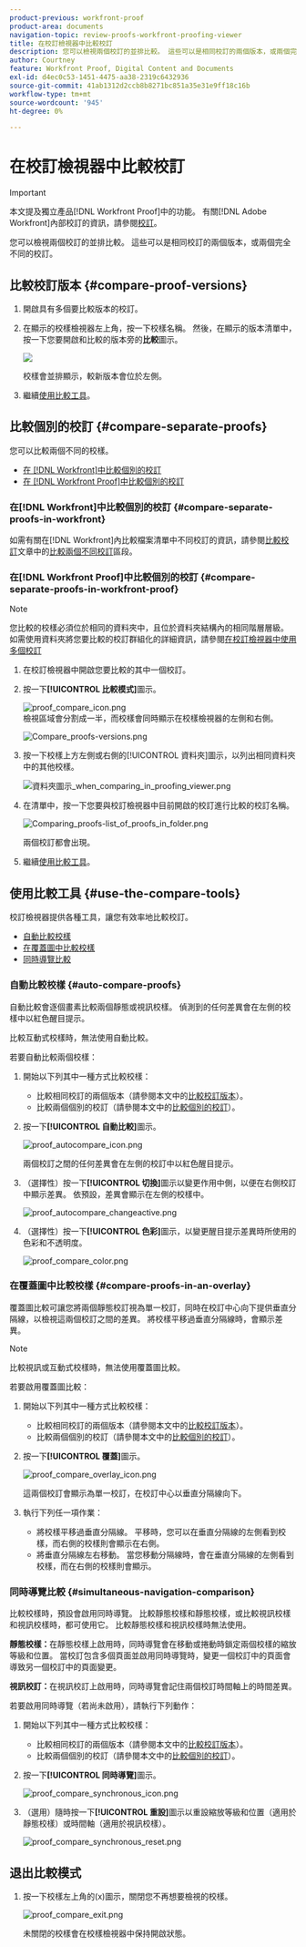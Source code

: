 ```yaml
---
product-previous: workfront-proof
product-area: documents
navigation-topic: review-proofs-workfront-proofing-viewer
title: 在校訂檢視器中比較校訂
description: 您可以檢視兩個校訂的並排比較。 這些可以是相同校訂的兩個版本，或兩個完全不同的校訂。
author: Courtney
feature: Workfront Proof, Digital Content and Documents
exl-id: d4ec0c53-1451-4475-aa38-2319c6432936
source-git-commit: 41ab1312d2ccb8b8271bc851a35e31e9ff18c16b
workflow-type: tm+mt
source-wordcount: '945'
ht-degree: 0%

---
```


# 在校訂檢視器中比較校訂

>[!IMPORTANT]
>
>本文提及獨立產品[!DNL Workfront Proof]中的功能。 有關[!DNL Adobe Workfront]內部校訂的資訊，請參閱[校訂](../../../review-and-approve-work/proofing/proofing.md)。

您可以檢視兩個校訂的並排比較。 這些可以是相同校訂的兩個版本，或兩個完全不同的校訂。

## 比較校訂版本 {#compare-proof-versions}

1. 開啟具有多個要比較版本的校訂。
1. 在顯示的校樣檢視器左上角，按一下校樣名稱。 然後，在顯示的版本清單中，按一下您要開啟和比較的版本旁的&#x200B;**比較**&#x200B;圖示。

   ![](assets/compare-proofs-choose-version-350x115.jpg)

   校樣會並排顯示，較新版本會位於左側。

   <!--
   <p class="preview" data-mc-conditions="QuicksilverOrClassic.Draft mode">Separate breadcrumbs above each proof allow you to view and go to the work item associated with the proof:</p>
   -->

   <!--
   <p class="preview" data-mc-conditions="QuicksilverOrClassic.Draft mode"> <img src="assets/compare-proofs-breadcrumbs-350x148.jpg" style="width: 350;height: 148;"> </p>
   -->

1. 繼續[使用比較工具](#use-the-compare-tools)。

## 比較個別的校訂 {#compare-separate-proofs}

您可以比較兩個不同的校樣。

* [在 [!DNL Workfront]中比較個別的校訂](#compare-separate-proofs-in-workfront)
* [在 [!DNL Workfront Proof]中比較個別的校訂](#compare-separate-proofs-in-workfront-proof)

### 在[!DNL Workfront]中比較個別的校訂 {#compare-separate-proofs-in-workfront}

如需有關在[!DNL Workfront]內比較檔案清單中不同校訂的資訊，請參閱[比較校訂](../../../review-and-approve-work/proofing/reviewing-proofs-within-workfront/review-a-proof/compare-proofs.md)文章中的[比較兩個不同校訂](../../../review-and-approve-work/proofing/reviewing-proofs-within-workfront/review-a-proof/compare-proofs.md#comparing-two-proofs-from-a-document-list)區段。

### 在[!DNL Workfront Proof]中比較個別的校訂 {#compare-separate-proofs-in-workfront-proof}

>[!NOTE]
>
>您比較的校樣必須位於相同的資料夾中，且位於資料夾結構內的相同階層層級。 如需使用資料夾將您要比較的校訂群組化的詳細資訊，請參閱[在校訂檢視器中使用多個校訂](../../../workfront-proof/wp-work-proofsfiles/review-proofs-wpv/work-with-multiple-proofs.md)

1. 在校訂檢視器中開啟您要比較的其中一個校訂。
1. 按一下&#x200B;**[!UICONTROL 比較模式]**&#x200B;圖示。

   ![proof_compare_icon.png](assets/proof-compare-icon.png)\
   檢視區域會分割成一半，而校樣會同時顯示在校樣檢視器的左側和右側。

   ![Compare_proofs-versions.png](assets/compare-proofs-versions-350x180.png)

1. 按一下校樣上方左側或右側的[!UICONTROL 資料夾]圖示，以列出相同資料夾中的其他校樣。

   ![資料夾圖示_when_comparing_in_proofing_viewer.png](assets/folder-icons-when-comparing-in-proofing-viewer-350x121.png)

1. 在清單中，按一下您要與校訂檢視器中目前開啟的校訂進行比較的校訂名稱。

   ![Comparing_proofs-list_of_proofs_in_folder.png](assets/comparing-proofs-list-of-proofs-in-folder-350x89.png)

   兩個校訂都會出現。

1. 繼續[使用比較工具](#use-the-compare-tools)。

## 使用比較工具 {#use-the-compare-tools}

校訂檢視器提供各種工具，讓您有效率地比較校訂。

* [自動比較校樣](#auto-compare-proofs)
* [在覆蓋圖中比較校樣](#compare-proofs-in-an-overlay)
* [同時導覽比較](#simultaneous-navigation-comparison)

### 自動比較校樣 {#auto-compare-proofs}

自動比較會逐個畫素比較兩個靜態或視訊校樣。 偵測到的任何差異會在左側的校樣中以紅色醒目提示。

比較互動式校樣時，無法使用自動比較。

若要自動比較兩個校樣：

1. 開始以下列其中一種方式比較校樣：

   * 比較相同校訂的兩個版本（請參閱本文中的[比較校訂版本](#compare-proof-versions)）。
   * 比較兩個個別的校訂（請參閱本文中的[比較個別的校訂](#compare-separate-proofs)）。

1. 按一下&#x200B;**[!UICONTROL 自動比較]**&#x200B;圖示。

   ![proof_autocompare_icon.png](assets/proof-autocompare-icon-31x32.png)

   兩個校訂之間的任何差異會在左側的校訂中以紅色醒目提示。

1. （選擇性）按一下&#x200B;**[!UICONTROL 切換]**&#x200B;圖示以變更作用中側，以便在右側校訂中顯示差異。 依預設，差異會顯示在左側的校樣中。

   ![proof_autocompare_changeactive.png](assets/proof-autocompare-changeactive.png)

1. （選擇性）按一下&#x200B;**[!UICONTROL 色彩]**&#x200B;圖示，以變更醒目提示差異時所使用的色彩和不透明度。

   ![proof_compare_color.png](assets/proof-compare-color.png)

### 在覆蓋圖中比較校樣 {#compare-proofs-in-an-overlay}

覆蓋圖比較可讓您將兩個靜態校訂視為單一校訂，同時在校訂中心向下提供垂直分隔線，以檢視這兩個校訂之間的差異。 將校樣平移過垂直分隔線時，會顯示差異。

>[!NOTE]
>
>比較視訊或互動式校樣時，無法使用覆蓋圖比較。

若要啟用覆蓋圖比較：

1. 開始以下列其中一種方式比較校樣：

   * 比較相同校訂的兩個版本（請參閱本文中的[比較校訂版本](#compare-proof-versions)）。
   * 比較兩個個別的校訂（請參閱本文中的[比較個別的校訂](#compare-separate-proofs)）。

1. 按一下&#x200B;**[!UICONTROL 覆蓋]**&#x200B;圖示。

   ![proof_compare_overlay_icon.png](assets/proof-compare-overlay-icon.png)

   這兩個校訂會顯示為單一校訂，在校訂中心以垂直分隔線向下。

1. 執行下列任一項作業：

   * 將校樣平移過垂直分隔線。 平移時，您可以在垂直分隔線的左側看到校樣，而右側的校樣則會顯示在右側。
   * 將垂直分隔線左右移動。 當您移動分隔線時，會在垂直分隔線的左側看到校樣，而在右側的校樣則會顯示。

### 同時導覽比較 {#simultaneous-navigation-comparison}

比較校樣時，預設會啟用同時導覽。 比較靜態校樣和靜態校樣，或比較視訊校樣和視訊校樣時，都可使用它。 比較靜態校樣和視訊校樣時無法使用。

**靜態校樣：**&#x200B;在靜態校樣上啟用時，同時導覽會在移動或捲動時鎖定兩個校樣的縮放等級和位置。 當校訂包含多個頁面並啟用同時導覽時，變更一個校訂中的頁面會導致另一個校訂中的頁面變更。

**視訊校訂：**&#x200B;在視訊校訂上啟用時，同時導覽會記住兩個校訂時間軸上的時間差異。

若要啟用同時導覽（若尚未啟用），請執行下列動作：

1. 開始以下列其中一種方式比較校樣：

   * 比較相同校訂的兩個版本（請參閱本文中的[比較校訂版本](#compare-proof-versions)）。
   * 比較兩個個別的校訂（請參閱本文中的[比較個別的校訂](#compare-separate-proofs)）。

1. 按一下&#x200B;**[!UICONTROL 同時導覽]**&#x200B;圖示。

   ![proof_compare_synchronous_icon.png](assets/proof-compare-simultaneous-icon.png)

1. （選用）隨時按一下&#x200B;**[!UICONTROL 重設]**&#x200B;圖示以重設縮放等級和位置（適用於靜態校樣）或時間軸（適用於視訊校樣）。

   ![proof_compare_synchronous_reset.png](assets/proof-compare-simultaneous-reset.png)

## 退出比較模式

1. 按一下校樣左上角的(x)圖示，關閉您不再想要檢視的校樣。

   ![proof_compare_exit.png](assets/proof-compare-exit-350x163.png)

   未關閉的校樣會在校樣檢視器中保持開啟狀態。
